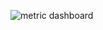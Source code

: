 ![metric dashboard](https://user-images.githubusercontent.com/98824269/160265198-3a72c776-2595-4f50-b332-b319992cc9c9.png)
